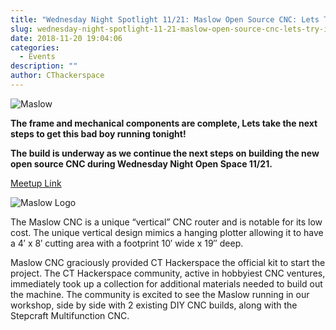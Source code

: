 ```yaml
---
title: "Wednesday Night Spotlight 11/21: Maslow Open Source CNC: Lets Try It Out!"
slug: wednesday-night-spotlight-11-21-maslow-open-source-cnc-lets-try-it-out
date: 2018-11-20 19:04:06
categories:
  - Events
description: ""
author: CThackerspace
---
```



![Maslow](/uploads/2018/09/image-maslow-300x225.jpg)


**The frame and mechanical components are complete, Lets take the next steps to get this bad boy running tonight!**

**The build is underway as we continue the next steps on building the new open source CNC during Wednesday Night Open Space 11/21.**

[Meetup Link](https://www.meetup.com/CT-Hackerspace/events/256567740/)

![Maslow Logo](/uploads/2018/09/maslow-logo-300x81.png)

The Maslow CNC is a unique “vertical” CNC router and is notable for its low cost. The unique vertical design mimics a hanging plotter allowing it to have a 4′ x 8′ cutting area with a footprint 10′ wide x 19″ deep.

Maslow CNC graciously provided CT Hackerspace the official kit to start the project. The CT Hackerspace community, active in hobbyiest CNC ventures, immediately took up a collection for additional materials needed to build out the machine. The community is excited to see the Maslow running in our workshop, side by side with 2 existing DIY CNC builds, along with the Stepcraft Multifunction CNC.
